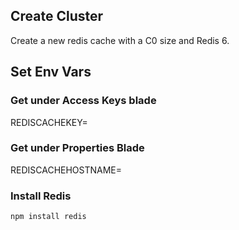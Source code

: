 ## Create Cluster
Create a new redis cache with a C0 size and Redis 6.

## Set Env Vars


### Get under Access Keys blade
REDISCACHEKEY=

### Get under Properties Blade
REDISCACHEHOSTNAME=

### Install Redis

```
npm install redis
```

